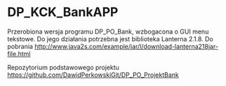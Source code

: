 # DP_KCK_BankAPP
Przerobiona wersja programu DP_PO_Bank, wzbogacona o GUI menu tekstowe. Do jego działania potrzebna jest biblioteka Lanterna 2.1.8. Do pobrania http://www.java2s.com/example/jar/l/download-lanterna218jar-file.html

Repozytorium podstawowego projektu https://github.com/DawidPerkowskiGit/DP_PO_ProjektBank

